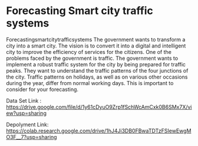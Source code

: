 # Forecasting Smart city traffic systems
Forecastingsmartcitytrafficsystems
The government wants to transform a city into a smart city. The vision is to convert it into a digital and intelligent city to improve the efficiency of services for the citizens. One of the problems faced by the government is traffic. The government wants to implement a robust traffic system for the city by being prepared for traffic peaks. They want to understand the traffic patterns of the four junctions of the city. Traffic patterns on holidays, as well as on various other occasions during the year, differ from normal working days. This is important to consider for your forecasting.

Data Set Link : https://drive.google.com/file/d/1y61cDyuO9Zrp1fSchWcAmCxk0B6SMx7X/view?usp=sharing

Depolyment Link: https://colab.research.google.com/drive/1hJ4Ji3DB0FBwaTDTzFSIewEwgMO3F__7?usp=sharing
